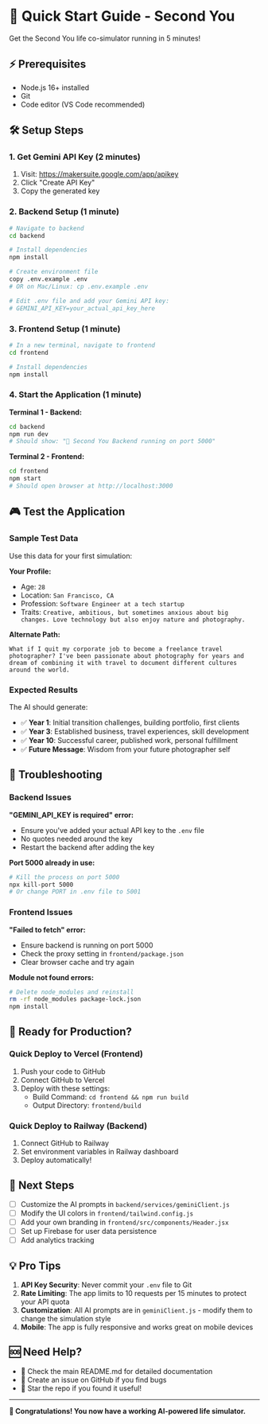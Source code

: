 # 🚀 Quick Start Guide - Second You

Get the Second You life co-simulator running in 5 minutes!

## ⚡ Prerequisites

- Node.js 16+ installed
- Git
- Code editor (VS Code recommended)

## 🛠️ Setup Steps

### 1. Get Gemini API Key (2 minutes)

1. Visit: https://makersuite.google.com/app/apikey
2. Click "Create API Key"
3. Copy the generated key

### 2. Backend Setup (1 minute)

```bash
# Navigate to backend
cd backend

# Install dependencies
npm install

# Create environment file
copy .env.example .env
# OR on Mac/Linux: cp .env.example .env

# Edit .env file and add your Gemini API key:
# GEMINI_API_KEY=your_actual_api_key_here
```

### 3. Frontend Setup (1 minute)

```bash
# In a new terminal, navigate to frontend
cd frontend

# Install dependencies
npm install
```

### 4. Start the Application (1 minute)

**Terminal 1 - Backend:**
```bash
cd backend
npm run dev
# Should show: "🚀 Second You Backend running on port 5000"
```

**Terminal 2 - Frontend:**
```bash
cd frontend
npm start
# Should open browser at http://localhost:3000
```

## 🎮 Test the Application

### Sample Test Data

Use this data for your first simulation:

**Your Profile:**
- Age: `28`
- Location: `San Francisco, CA`
- Profession: `Software Engineer at a tech startup`
- Traits: `Creative, ambitious, but sometimes anxious about big changes. Love technology but also enjoy nature and photography.`

**Alternate Path:**
```
What if I quit my corporate job to become a freelance travel photographer? I've been passionate about photography for years and dream of combining it with travel to document different cultures around the world.
```

### Expected Results

The AI should generate:
- ✅ **Year 1**: Initial transition challenges, building portfolio, first clients
- ✅ **Year 3**: Established business, travel experiences, skill development  
- ✅ **Year 10**: Successful career, published work, personal fulfillment
- ✅ **Future Message**: Wisdom from your future photographer self

## 🐛 Troubleshooting

### Backend Issues

**"GEMINI_API_KEY is required" error:**
- Ensure you've added your actual API key to the `.env` file
- No quotes needed around the key
- Restart the backend after adding the key

**Port 5000 already in use:**
```bash
# Kill the process on port 5000
npx kill-port 5000
# Or change PORT in .env file to 5001
```

### Frontend Issues

**"Failed to fetch" error:**
- Ensure backend is running on port 5000
- Check the proxy setting in `frontend/package.json`
- Clear browser cache and try again

**Module not found errors:**
```bash
# Delete node_modules and reinstall
rm -rf node_modules package-lock.json
npm install
```

## 🚀 Ready for Production?

### Quick Deploy to Vercel (Frontend)

1. Push your code to GitHub
2. Connect GitHub to Vercel
3. Deploy with these settings:
   - Build Command: `cd frontend && npm run build`
   - Output Directory: `frontend/build`

### Quick Deploy to Railway (Backend)

1. Connect GitHub to Railway  
2. Set environment variables in Railway dashboard
3. Deploy automatically!

## 🎯 Next Steps

- [ ] Customize the AI prompts in `backend/services/geminiClient.js`
- [ ] Modify the UI colors in `frontend/tailwind.config.js`
- [ ] Add your own branding in `frontend/src/components/Header.jsx`
- [ ] Set up Firebase for user data persistence
- [ ] Add analytics tracking

## 💡 Pro Tips

1. **API Key Security**: Never commit your `.env` file to Git
2. **Rate Limiting**: The app limits to 10 requests per 15 minutes to protect your API quota
3. **Customization**: All AI prompts are in `geminiClient.js` - modify them to change the simulation style
4. **Mobile**: The app is fully responsive and works great on mobile devices

## 🆘 Need Help?

- 📧 Check the main README.md for detailed documentation
- 🐛 Create an issue on GitHub if you find bugs
- 💬 Star the repo if you found it useful!

---

**🎉 Congratulations! You now have a working AI-powered life simulator.** 